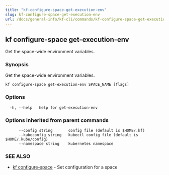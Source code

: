 ```yaml
---
title: "kf-configure-space-get-execution-env"
slug: kf-configure-space-get-execution-env
url: /docs/general-info/kf-cli/commands/kf-configure-space-get-execution-env/
---
```

## kf configure-space get-execution-env

Get the space-wide environment variables.

### Synopsis

Get the space-wide environment variables.

```
kf configure-space get-execution-env SPACE_NAME [flags]
```

### Options

```
  -h, --help   help for get-execution-env
```

### Options inherited from parent commands

```
      --config string       config file (default is $HOME/.kf)
      --kubeconfig string   kubectl config file (default is $HOME/.kube/config)
      --namespace string    kubernetes namespace
```

### SEE ALSO

* [kf configure-space](/docs/general-info/kf-cli/commands/kf-configure-space/)	 - Set configuration for a space

